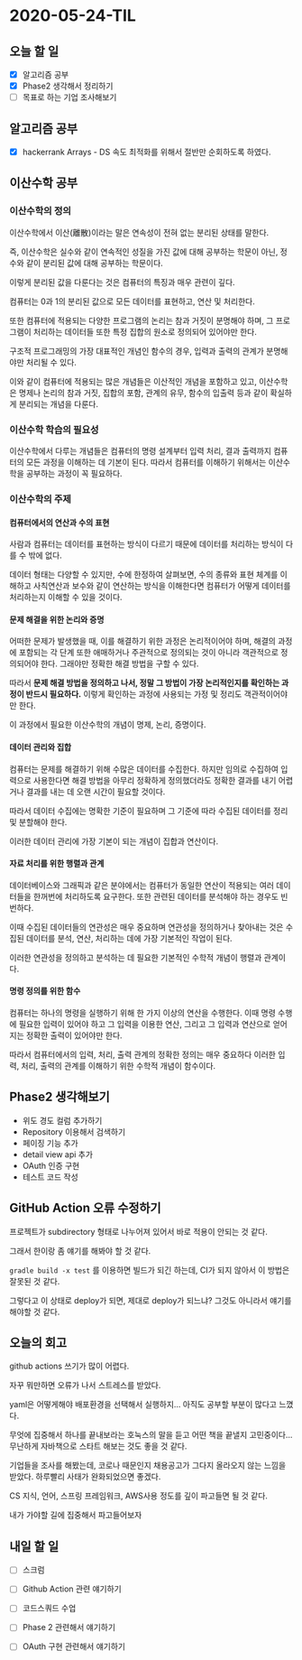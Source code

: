 # 2020-05-24-TIL

## 오늘 할 일

- [x] 알고리즘 공부
- [x] Phase2 생각해서 정리하기
- [ ] 목표로 하는 기업 조사해보기

## 알고리즘 공부

- [x] hackerrank Arrays - DS
  속도 최적화를 위해서 절반만 순회하도록 하였다.

## 이산수학 공부

### 이산수학의 정의

이산수학에서 이산(離散)이라는 말은 연속성이 전혀 없는 분리된 상태를 말한다.

즉, 이산수학은 실수와 같이 연속적인 성질을 가진 값에 대해 공부하는 학문이 아닌, 정수와 같이 분리된 값에 대해 공부하는 학문이다.

이렇게 분리된 값을 다룬다는 것은 컴퓨터의 특징과 매우 관련이 깊다.

컴퓨터는 0과 1의 분리된 값으로 모든 데이터를 표현하고, 연산 및 처리한다.

또한 컴퓨터에 적용되는 다양한 프로그램의 논리는 참과 거짓이 분명해야 하며, 그 프로그램이 처리하는 데이터들 또한 특정 집합의 원소로 정의되어 있어야만 한다.

구조적 프로그래밍의 가장 대표적인 개념인 함수의 경우, 입력과 출력의 관계가 분명해야만 처리될 수 있다.

이와 같이 컴퓨터에 적용되는 많은 개념들은 이산적인 개념을 포함하고 있고, 이산수학은 명제나 논리의 참과 거짓, 집합의 포함, 관계의 유무, 함수의 입출력 등과 같이 확실하게 분리되는 개념을 다룬다.

### 이산수학 학습의 필요성

이산수학에서 다루는 개념들은 컴퓨터의 명령 설계부터 입력 처리, 결과 출력까지 컴퓨터의 모든 과정을 이해하는 데 기본이 된다. 따라서 컴퓨터를 이해하기 위해서는 이산수학을 공부하는 과정이 꼭 필요하다.

### 이산수학의 주제

#### 컴퓨터에서의 연산과 수의 표현

사람과 컴퓨터는 데이터를 표현하는 방식이 다르기 때문에 데이터를 처리하는 방식이 다를 수 밖에 없다.

데이터 형태는 다양할 수 있지만, 수에 한정하여 살펴보면, 수의 종류와 표현 체계를 이해하고 사칙연산과 보수와 같이 연산하는 방식을 이해한다면 컴퓨터가 어떻게 데이터를 처리하는지 이해할 수 있을 것이다.

#### 문제 해결을 위한 논리와 증명

어떠한 문제가 발생했을 때, 이를 해결하기 위한 과정은 논리적이어야 하며, 해결의 과정에 포함되는 각 단계 또한 애매하거나 주관적으로 정의되는 것이 아니라 객관적으로 정의되어야 한다. 그래야만 정확한 해결 방법을 구할 수 있다.

따라서 **문제 해결 방법을 정의하고 나서, 정말 그 방법이 가장 논리적인지를 확인하는 과정이 반드시 필요하다.** 이렇게 확인하는 과정에 사용되는 가정 및 정리도 객관적이어야만 한다.

이 과정에서 필요한 이산수학의 개념이 명제, 논리, 증명이다.

#### 데이터 관리와 집합

컴퓨터는 문제를 해결하기 위해 수많은 데이터를 수집한다. 하지만 임의로 수집하여 입력으로 사용한다면 해결 방법을 아무리 정확하게 정의했더라도 정확한 결과를 내기 어렵거나 결과를 내는 데 오랜 시간이 필요할 것이다.

따라서 데이터 수집에는 명확한 기준이 필요하며 그 기준에 따라 수집된 데이터를 정리 및 분할해야 한다.

이러한 데이터 관리에 가장 기본이 되는 개념이 집합과 연산이다.

#### 자료 처리를 위한 행렬과 관계

데이터베이스와 그래픽과 같은 분야에서는 컴퓨터가 동일한 연산이 적용되는 여러 데이터들을 한꺼번에 처리하도록 요구한다. 또한 관련된 데이터를 분석해야 하는 경우도 빈번하다.

이때 수집된 데이터들의 연관성은 매우 중요하며 연관성을 정의하거나 찾아내는 것은 수집된 데이터를 분석, 연산, 처리하는 데에 가장 기본적인 작업이 된다.

이러한 연관성을 정의하고 분석하는 데 필요한 기본적인 수학적 개념이 행렬과 관계이다.

#### 명령 정의를 위한 함수

컴퓨터는 하나의 명령을 실행하기 위해 한 가지 이상의 연산을 수행한다. 이때 명령 수행에 필요한 입력이 있어야 하고 그 입력을 이용한 연산, 그리고 그 입력과 연산으로 얻어지는 정확한 출력이 있어야만 한다.

따라서 컴퓨터에서의 입력, 처리, 출력 관계의 정확한 정의는 매우 중요하다 이러한 입력, 처리, 출력의 관계를 이해하기 위한 수학적 개념이 함수이다.

## Phase2 생각해보기

- 위도 경도 컬럼 추가하기
- Repository 이용해서 검색하기
- 페이징 기능 추가
- detail view api 추가
- OAuth 인증 구현
- 테스트 코드 작성

## GitHub Action 오류 수정하기

프로젝트가 subdirectory 형태로 나누어져 있어서 바로 적용이 안되는 것 같다.

그래서 한이랑 좀 얘기를 해봐야 할 것 같다.

`gradle build -x test` 를 이용하면 빌드가 되긴 하는데, CI가 되지 않아서 이 방법은 잘못된 것 같다.

그렇다고 이 상태로 deploy가 되면, 제대로 deploy가 되느냐? 그것도 아니라서 얘기를 해야할 것 같다.

## 오늘의 회고

github actions 쓰기가 많이 어렵다.

자꾸 뭐만하면 오류가 나서 스트레스를 받았다.

yaml은 어떻게해야 배포환경을 선택해서 실행하지... 아직도 공부할 부분이 많다고 느꼈다.

무엇에 집중해서 하나를 끝내보라는 호눅스의 말을 듣고 어떤 책을 끝낼지 고민중이다... 무난하게 자바책으로 스타트 해보는 것도 좋을 것 같다.

기업들을 조사를 해봤는데, 코로나 때문인지 채용공고가 그다지 올라오지 않는 느낌을 받았다. 하루빨리 사태가 완화되었으면 좋겠다.

CS 지식, 언어, 스프링 프레임워크, AWS사용 정도를 깊이 파고들면 될 것 같다.

내가 가야할 길에 집중해서 파고들어보자

## 내일 할 일

- [ ] 스크럼
- [ ] Github Action 관련 얘기하기
- [ ] 코드스쿼드 수업
- [ ] Phase 2 관련해서 얘기하기
- [ ] OAuth 구현 관련해서 얘기하기

